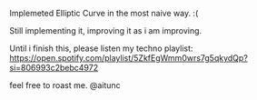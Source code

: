 Implemeted Elliptic Curve in the most naive way. :(

Still implementing it, improving it as i am improving.

Until i finish this, please listen my techno playlist: https://open.spotify.com/playlist/5ZkfEgWmm0wrs7g5qkydQp?si=806993c2bebc4972

feel free to roast me. @aitunc

